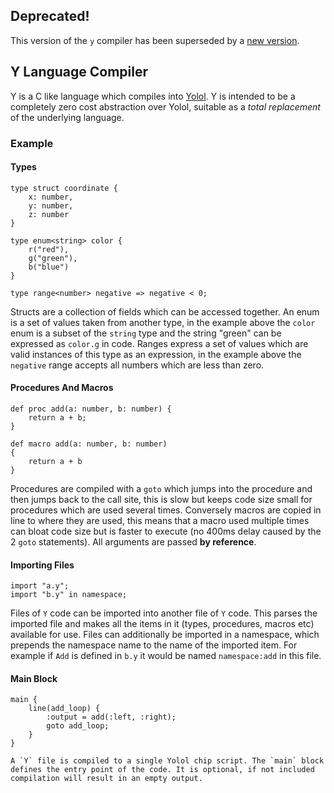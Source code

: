 ## Deprecated!

This version of the `y` compiler has been superseded by a [new version](https://github.com/martindevans/YLang).

## Y Language Compiler

Y is a C like language which compiles into [Yolol](https://wiki.starbasegame.com/index.php/YOLOL). Y is intended to be a completely zero cost abstraction over Yolol, suitable as a _total replacement_ of the underlying language.

### Example

#### Types

```
type struct coordinate {
    x: number,
    y: number,
    z: number
}

type enum<string> color {
    r("red"),
    g("green"),
    b("blue")
}

type range<number> negative => negative < 0;
```

Structs are a collection of fields which can be accessed together. An enum is a set of values taken from another type, in the example above the `color` enum is a subset of the `string` type and the string "green" can be expressed as `color.g` in code. Ranges express a set of values which are valid instances of this type as an expression, in the example above the `negative` range accepts all numbers which are less than zero.

#### Procedures And Macros

```
def proc add(a: number, b: number) {
    return a + b;
}

def macro add(a: number, b: number)
{
    return a + b
}
```

Procedures are compiled with a `goto` which jumps into the procedure and then jumps back to the call site, this is slow but keeps code size small for procedures which are used several times. Conversely macros are copied in line to where they are used, this means that a macro used multiple times can bloat code size but is faster to execute (no 400ms delay caused by the 2 `goto` statements). All arguments are passed **by reference**.

#### Importing Files

```
import "a.y";
import "b.y" in namespace;
```

Files of `Y` code can be imported into another file of `Y` code. This parses the imported file and makes all the items in it (types, procedures, macros etc) available for use. Files can additionally be imported in a namespace, which prepends the namespace name to the name of the imported item. For example if `Add` is defined in `b.y` it would be named `namespace:add` in this file.

#### Main Block

```
main {
    line(add_loop) {
        :output = add(:left, :right);
        goto add_loop;
    }
}

A `Y` file is compiled to a single Yolol chip script. The `main` block defines the entry point of the code. It is optional, if not included compilation will result in an empty output.
